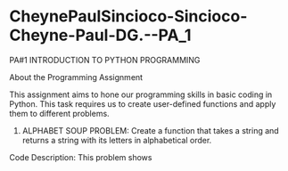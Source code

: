 # CheynePaulSincioco-Sincioco-Cheyne-Paul-DG.--PA_1
PA#1 INTRODUCTION TO PYTHON PROGRAMMING

About the Programming Assignment

This assignment aims to hone our programming skills in basic coding in Python. This task requires us to create user-defined functions and apply them to different problems. 

1. ALPHABET SOUP PROBLEM: Create a function that takes a string and returns a string with its letters in alphabetical order.

Code Description: This problem shows 
